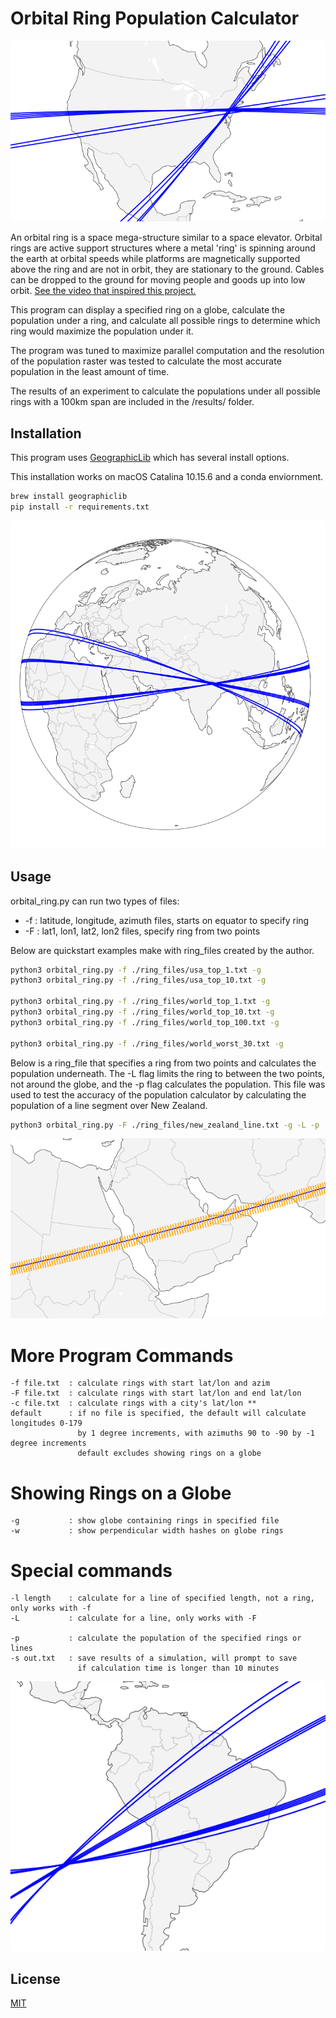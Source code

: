 # Orbital Ring Population Calculator

![North America](/images/north_america.png)

An orbital ring is a space mega-structure similar to a space elevator.  Orbital rings are active support structures where a metal 'ring' is spinning around the earth at orbital speeds while platforms are magnetically supported above the ring and are not in orbit, they are stationary to the ground.  Cables can be dropped to the ground for moving people and goods up into low orbit.  [See the video that inspired this project.](https://www.youtube.com/watch?v=LMbI6sk-62E)

This program can display a specified ring on a globe, calculate the population under a ring, and calculate all possible rings to determine which ring would maximize the population under it.

The program was tuned to maximize parallel computation and the resolution of the population raster was tested to calculate the most accurate population in the least amount of time.

The results of an experiment to calculate the populations under all possible rings with a 100km span are included in the /results/ folder.

## Installation

This program uses [GeographicLib](https://geographiclib.sourceforge.io/html/install.html) which has several install options.

This installation works on macOS Catalina 10.15.6 and a conda enviornment.

```bash
brew install geographiclib
pip install -r requirements.txt
```
![North America](/images/world_top.png)

## Usage

orbital_ring.py can run two types of files:
* -f : latitude, longitude, azimuth files, starts on equator to specify ring
* -F : lat1, lon1, lat2, lon2 files, specify ring from two points

Below are quickstart examples make with ring_files created by the author.

```bash
python3 orbital_ring.py -f ./ring_files/usa_top_1.txt -g
python3 orbital_ring.py -f ./ring_files/usa_top_10.txt -g

python3 orbital_ring.py -f ./ring_files/world_top_1.txt -g
python3 orbital_ring.py -f ./ring_files/world_top_10.txt -g
python3 orbital_ring.py -f ./ring_files/world_top_100.txt -g

python3 orbital_ring.py -f ./ring_files/world_worst_30.txt -g
```

Below is a ring_file that specifies a ring from two points and calculates the population underneath.  The -L flag limits the ring to between the two points, not around the globe, and the -p flag calculates the population.  This file was used to test the accuracy of the population calculator by calculating the population of a line segment over New Zealand.

```bash
python3 orbital_ring.py -F ./ring_files/new_zealand_line.txt -g -L -p
```
![North America](/images/middle_east_width.png)

# More Program Commands
    -f file.txt  : calculate rings with start lat/lon and azim
    -F file.txt  : calculate rings with start lat/lon and end lat/lon
    -c file.txt  : calculate rings with a city's lat/lon **
    default      : if no file is specified, the default will calculate longitudes 0-179
                   by 1 degree increments, with azimuths 90 to -90 by -1 degree increments 
                   default excludes showing rings on a globe

# Showing Rings on a Globe
    -g           : show globe containing rings in specified file
    -w           : show perpendicular width hashes on globe rings

# Special commands
    -l length    : calculate for a line of specified length, not a ring, only works with -f
    -L           : calculate for a line, only works with -F

    -p           : calculate the population of the specified rings or lines
    -s out.txt   : save results of a simulation, will prompt to save
                   if calculation time is longer than 10 minutes

![North America](/images/south_america.png)

## License
[MIT](https://choosealicense.com/licenses/mit/)
